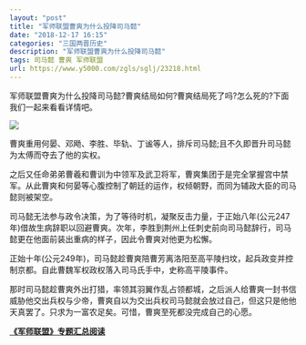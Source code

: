 ```yaml
---
layout: "post"
title: "军师联盟曹爽为什么投降司马懿"
date: "2018-12-17 16:15"
categories: "三国两晋历史"
description: "军师联盟曹爽为什么投降司马懿"
tags: 司马懿 曹爽 军师联盟
url: https://www.y5000.com/zgls/sglj/23218.html
---
```






军师联盟曹爽为什么投降司马懿?曹爽结局如何?曹爽结局死了吗?怎么死的?下面我们一起来看看详情吧。

![](https://img.y5000.com/uploads/allimg/170704/8-1FF4162449B9.jpg)

曹爽重用何晏、邓飏、李胜、毕轨、丁谧等人，排斥司马懿;且不久即晋升司马懿为太傅而夺去了他的实权。

之后又任命弟弟曹羲和曹训为中领军及武卫将军，曹爽集团于是完全掌握宫中禁军。从此曹爽和何晏等心腹控制了朝廷的运作，权倾朝野，而同为辅政大臣的司马懿则被架空。

司马懿无法参与政令决策，为了等待时机，凝聚反击力量，于正始八年(公元247年)借故生病辞职以回避曹爽。次年，李胜到荆州上任刺史前向司马懿辞行，司马懿更在他面前装出重病的样子，因此令曹爽对他更为松懈。

正始十年(公元249年)，司马懿趁曹爽陪曹芳离洛阳至高平陵扫坟，起兵政变并控制京都。自此曹魏军权政权落入司马氏手中，史称高平陵事件。

那时司马懿趁曹爽外出打猎，率领其羽翼作乱占领都城，之后派人给曹爽一封书信威胁他交出兵权与少帝，曹爽自以为交出兵权司马懿就会放过自己，但这只是他他天真罢了。只求为一富农足矣。可惜，曹爽至死都没完成自己的心愿。

**[《军师联盟》专题汇总阅读](https://www.y5000.com/zgls/sglj/23240.html)**
